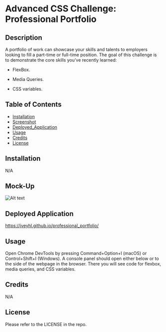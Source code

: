 # Advanced CSS Challenge: Professional Portfolio

## Description

A portfolio of work can showcase your skills and talents to employers looking to fill a part-time or full-time position.
The goal of this challenge is to demonstrate the core skills you've recently learned:

- FlexBox.

- Media Queries.

- CSS variables.

## Table of Contents

- [Installation](#installation)
- [Screenshot](#screenshot)
- [Deployed_Application](#deployed_application)
- [Usage](#usage)
- [Credits](#credits)
- [License](#license)

## Installation

N/A

## Mock-Up

![Alt text](./assets/images/02-advanced-css-homework-demo.gif "screenshot")

## Deployed Application

https://jveyhl.github.io/professional_portfolio/

## Usage

Open Chrome DevTools by pressing Command+Option+I (macOS) or Control+Shift+I (Windows). A console panel should open either below or to the side of the webpage in the browser. There you will see code for flexbox, media queries, and CSS variables.

## Credits

N/A

## License

Please refer to the LICENSE in the repo.